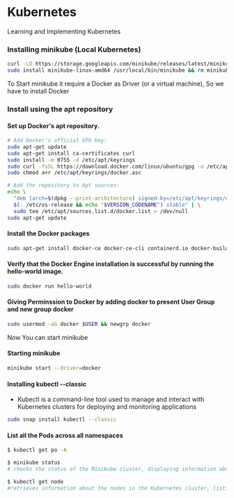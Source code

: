 # Kubernetes
Learning and Implementing Kubernetes

### Installing minikube (Local Kubernetes)
```bash
curl -LO https://storage.googleapis.com/minikube/releases/latest/minikube-linux-amd64
sudo install minikube-linux-amd64 /usr/local/bin/minikube && rm minikube-linux-amd64
```

To Start minikube it require a Docker as Driver (or a virtual machine), So we have to install Docker 
### Install using the apt repository
#### Set up Docker's apt repository.

```bash
# Add Docker's official GPG key:
sudo apt-get update
sudo apt-get install ca-certificates curl
sudo install -m 0755 -d /etc/apt/keyrings
sudo curl -fsSL https://download.docker.com/linux/ubuntu/gpg -o /etc/apt/keyrings/docker.asc
sudo chmod a+r /etc/apt/keyrings/docker.asc

# Add the repository to Apt sources:
echo \
  "deb [arch=$(dpkg --print-architecture) signed-by=/etc/apt/keyrings/docker.asc] https://download.docker.com/linux/ubuntu \
  $(. /etc/os-release && echo "$VERSION_CODENAME") stable" | \
  sudo tee /etc/apt/sources.list.d/docker.list > /dev/null
sudo apt-get update
```

#### Install the Docker packages
```bash
sudo apt-get install docker-ce docker-ce-cli containerd.io docker-buildx-plugin docker-compose-plugin
```

#### Verify that the Docker Engine installation is successful by running the hello-world image.
```bash
sudo docker run hello-world
```

#### Giving Perminssion to Docker by adding docker to present User Group and new group docker
```bash
sudo usermod -aG docker $USER && newgrp docker
```

Now You can start minikube

#### Starting minikube
```bash
minikube start --driver=docker
```

#### Installing kubectl --classic 
- Kubectl is a command-line tool used to manage and interact with Kubernetes clusters for deploying and monitoring applications
```bash
sudo snap install kubectl --classic
```

#### List all the Pods across all namespaces
```bash
$ kubectl get po -A

$ minikube status
# checks the status of the Minikube cluster, displaying information about the cluster's components such as the VM, Kubernetes, and any running services.

$ kubectl get node
#retrieves information about the nodes in the Kubernetes cluster, listing their status, roles, and other relevant details.
```
